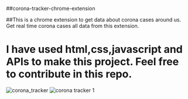 ##corona-tracker-chrome-extension

##This is a chrome extension to get data about corona cases around us. Get real time corona cases all data from this extension. 

# I have used html,css,javascript and APIs to make this project. Feel free to contribute in this repo.


![corona_tracker](https://user-images.githubusercontent.com/68159874/135750996-56f54e75-9bfd-4d24-b9bd-1ae79e1ef134.png)
![corona tracker 1](https://user-images.githubusercontent.com/68159874/135751005-39a2b8bf-b2ed-46e8-a51f-9369ac438bc8.png)

